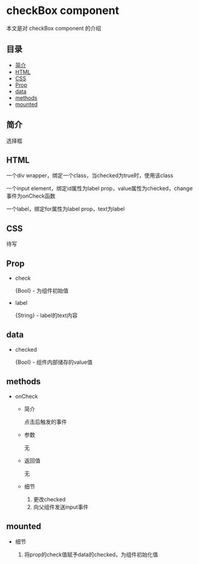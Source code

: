 # checkBox component
本文是对 checkBox component 的介绍

## 目录
- [简介](#introduction)
- [HTML](#HTML)
- [CSS](#CSS)
- [Prop](#Prop)
- [data](#data)
- [methods](#methods)
- [mounted](#mounted)

<h2 id="introduction">简介</h2>

选择框

<h2 id="HTML">HTML</h2>

一个div wrapper，绑定一个class，当checked为true时，使用该class

一个input element，绑定id属性为label prop，value属性为checked，change事件为onCheck函数

一个label，绑定for属性为label prop，text为label

<h2 id="CSS">CSS</h2>

待写

<h2 id="Prop">Prop</h2>

- check

  {Bool} - 为组件初始值
  
- label

  {String} - label的text内容
  
<h2 id="data">data</h2>

- checked

  {Bool} - 组件内部储存的value值
  
<h2 id="methods">methods</h2>

- onCheck

  - 简介
  
    点击后触发的事件
    
  - 参数
  
    无
    
  - 返回值
  
    无
    
  - 细节
  
    1. 更改checked
    2. 向父组件发送input事件
    
<h2 id="mounted">mounted</h2>

- 细节

  1. 将prop的check值赋予data的checked，为组件初始化值
